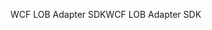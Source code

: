<span data-ttu-id="c697d-101">WCF LOB Adapter SDK</span><span class="sxs-lookup"><span data-stu-id="c697d-101">WCF LOB Adapter SDK</span></span>
